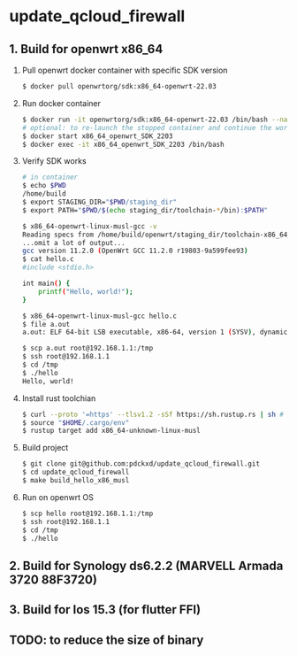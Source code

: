 # update_qcloud_firewall

## 1. Build for openwrt x86_64
1. Pull openwrt docker container with specific SDK version
    ```bash
    $ docker pull openwrtorg/sdk:x86_64-openwrt-22.03
    ```
2. Run docker container
    ```bash
    $ docker run -it openwrtorg/sdk:x86_64-openwrt-22.03 /bin/bash --name x86_64_openwrt_SDK_2203
    # optional: to re-launch the stopped container and continue the work
    $ docker start x86_64_openwrt_SDK_2203
    $ docker exec -it x86_64_openwrt_SDK_2203 /bin/bash
    ```
3. Verify SDK works
    ```bash
    # in container
    $ echo $PWD
    /home/build
    $ export STAGING_DIR="$PWD/staging_dir"
    $ export PATH="$PWD/$(echo staging_dir/toolchain-*/bin):$PATH"

    $ x86_64-openwrt-linux-musl-gcc -v
    Reading specs from /home/build/openwrt/staging_dir/toolchain-x86_64_gcc-11.2.0_musl/bin/../lib/gcc/x86_64-openwrt-linux-musl/11.2.0/specs
    ...omit a lot of output...
    gcc version 11.2.0 (OpenWrt GCC 11.2.0 r19803-9a599fee93)
    $ cat hello.c
    #include <stdio.h>

    int main() {
        printf("Hello, world!");
    }

    $ x86_64-openwrt-linux-musl-gcc hello.c
    $ file a.out
    a.out: ELF 64-bit LSB executable, x86-64, version 1 (SYSV), dynamically linked, interpreter /lib/ld-musl-x86_64.so.1, with debug_info, not stripped

    $ scp a.out root@192.168.1.1:/tmp
    $ ssh root@192.168.1.1
    $ cd /tmp
    $ ./hello
    Hello, world!
    ```
4. Install rust toolchian
    ```bash
    $ curl --proto '=https' --tlsv1.2 -sSf https://sh.rustup.rs | sh # use default choose
    $ source "$HOME/.cargo/env"
    $ rustup target add x86_64-unknown-linux-musl
    ```
5. Build project
    ```bash
    $ git clone git@github.com:pdckxd/update_qcloud_firewall.git
    $ cd update_qcloud_firewall
    $ make build_hello_x86_musl
    ```
6. Run on openwrt OS
    ```bash
    $ scp hello root@192.168.1.1:/tmp
    $ ssh root@192.168.1.1
    $ cd /tmp
    $ ./hello
    ```
## 2. Build for Synology ds6.2.2 (MARVELL Armada 3720 88F3720)

## 3. Build for Ios 15.3 (for flutter FFI)

## TODO: to reduce the size of binary